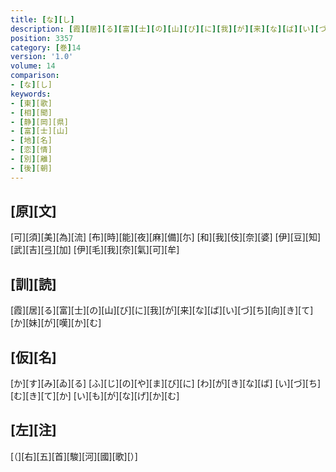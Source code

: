 ```yaml
---
title: [な][し]
description: [霞][居][る][富][士][の][山][び][に][我][が][来][な][ば][い][づ][ち][向][き][て][か][妹][が][嘆][か][む]
position: 3357
category: [巻]14
version: '1.0'
volume: 14
comparison:
- [な][し]
keywords:
- [東][歌]
- [相][聞]
- [静][岡][県]
- [富][士][山]
- [地][名]
- [恋][情]
- [別][離]
- [後][朝]
---
```


## [原][文]

[可][須][美][為][流] [布][時][能][夜][麻][備][尓] [和][我][伎][奈][婆] [伊][豆][知][武][吉][弖][加] [伊][毛][我][奈][氣][可][牟]

## [訓][読]

[霞][居][る][富][士][の][山][び][に][我][が][来][な][ば][い][づ][ち][向][き][て][か][妹][が][嘆][か][む]

## [仮][名]

[か][す][み][ゐ][る] [ふ][じ][の][や][ま][び][に] [わ][が][き][な][ば] [い][づ][ち][む][き][て][か] [い][も][が][な][げ][か][む]

## [左][注]

[（][右][五][首][駿][河][國][歌][）]
